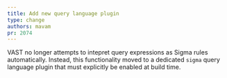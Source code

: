 ```yaml
---
title: Add new query language plugin
type: change
authors: mavam
pr: 2074
---
```


VAST no longer attempts to intepret query expressions as Sigma rules
automatically. Instead, this functionality moved to a dedicated `sigma` query
language plugin that must explicitly be enabled at build time.
